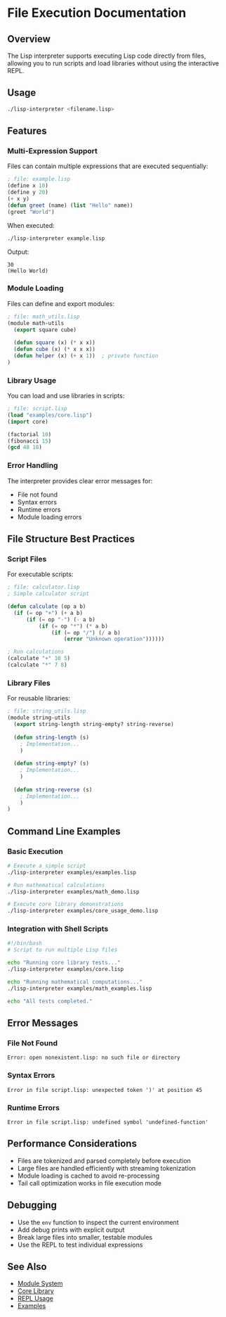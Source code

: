# File Execution Documentation

## Overview
The Lisp interpreter supports executing Lisp code directly from files, allowing you to run scripts and load libraries without using the interactive REPL.

## Usage
```bash
./lisp-interpreter <filename.lisp>
```

## Features

### Multi-Expression Support
Files can contain multiple expressions that are executed sequentially:

```lisp
; file: example.lisp
(define x 10)
(define y 20)
(+ x y)
(defun greet (name) (list "Hello" name))
(greet "World")
```

When executed:
```bash
./lisp-interpreter example.lisp
```

Output:
```
30
(Hello World)
```

### Module Loading
Files can define and export modules:

```lisp
; file: math_utils.lisp
(module math-utils
  (export square cube)
  
  (defun square (x) (* x x))
  (defun cube (x) (* x x x))
  (defun helper (x) (+ x 1))  ; private function
)
```

### Library Usage
You can load and use libraries in scripts:

```lisp
; file: script.lisp
(load "examples/core.lisp")
(import core)

(factorial 10)
(fibonacci 15)
(gcd 48 18)
```

### Error Handling
The interpreter provides clear error messages for:
- File not found
- Syntax errors
- Runtime errors
- Module loading errors

## File Structure Best Practices

### Script Files
For executable scripts:
```lisp
; file: calculator.lisp
; Simple calculator script

(defun calculate (op a b)
  (if (= op "+") (+ a b)
      (if (= op "-") (- a b)
          (if (= op "*") (* a b)
              (if (= op "/") (/ a b)
                  (error "Unknown operation"))))))

; Run calculations
(calculate "+" 10 5)
(calculate "*" 7 8)
```

### Library Files
For reusable libraries:
```lisp
; file: string_utils.lisp
(module string-utils
  (export string-length string-empty? string-reverse)
  
  (defun string-length (s)
    ; Implementation...
    )
    
  (defun string-empty? (s)
    ; Implementation...
    )
    
  (defun string-reverse (s)
    ; Implementation...
    )
)
```

## Command Line Examples

### Basic Execution
```bash
# Execute a simple script
./lisp-interpreter examples/examples.lisp

# Run mathematical calculations
./lisp-interpreter examples/math_demo.lisp

# Execute core library demonstrations
./lisp-interpreter examples/core_usage_demo.lisp
```

### Integration with Shell Scripts
```bash
#!/bin/bash
# Script to run multiple Lisp files

echo "Running core library tests..."
./lisp-interpreter examples/core.lisp

echo "Running mathematical computations..."
./lisp-interpreter examples/math_examples.lisp

echo "All tests completed."
```

## Error Messages

### File Not Found
```
Error: open nonexistent.lisp: no such file or directory
```

### Syntax Errors
```
Error in file script.lisp: unexpected token ')' at position 45
```

### Runtime Errors
```
Error in file script.lisp: undefined symbol 'undefined-function'
```

## Performance Considerations
- Files are tokenized and parsed completely before execution
- Large files are handled efficiently with streaming tokenization
- Module loading is cached to avoid re-processing
- Tail call optimization works in file execution mode

## Debugging
- Use the `env` function to inspect the current environment
- Add debug prints with explicit output
- Break large files into smaller, testable modules
- Use the REPL to test individual expressions

## See Also
- [Module System](modules.md)
- [Core Library](core_library.md)
- [REPL Usage](repl.md)
- [Examples](examples.md)
